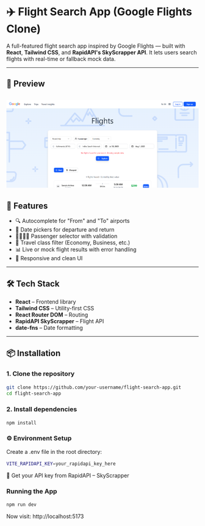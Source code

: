 # ✈️ Flight Search App (Google Flights Clone)

A full-featured flight search app inspired by Google Flights — built with **React**, **Tailwind CSS**, and **RapidAPI's SkyScrapper API**. It lets users search flights with real-time or fallback mock data.

---

## 📸 Preview

![Flight Search UI Screenshot](./public/preview.png)  
---

## 🚀 Features

- 🔍 Autocomplete for "From" and "To" airports
- 📅 Date pickers for departure and return
- 👨‍👩‍👧‍👦 Passenger selector with validation
- 🎫 Travel class filter (Economy, Business, etc.)
- 📊 Live or mock flight results with error handling
- 📱 Responsive and clean UI

---

## 🛠️ Tech Stack

- **React** – Frontend library  
- **Tailwind CSS** – Utility-first CSS  
- **React Router DOM** – Routing  
- **RapidAPI SkyScrapper** – Flight API  
- **date-fns** – Date formatting  

---

## 📦 Installation

### 1. Clone the repository

```bash
git clone https://github.com/your-username/flight-search-app.git
cd flight-search-app
```

### 2. Install dependencies

```bash
npm install
```

### ⚙️ Environment Setup
Create a .env file in the root directory:
```bash
VITE_RAPIDAPI_KEY=your_rapidapi_key_here
```
🔐 Get your API key from RapidAPI – SkyScrapper

### Running the App
```bash
npm run dev
```
Now visit: http://localhost:5173

